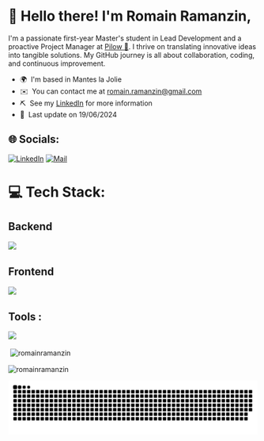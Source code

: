 # 👋 Hello there! I'm Romain Ramanzin,

I'm a passionate first-year Master's student in Lead Development and a proactive Project Manager at [Pilow 💌](https://pilow.app). I thrive on translating innovative ideas into tangible solutions. My GitHub journey is all about collaboration, coding, and continuous improvement.

-   🌍  I'm based in Mantes la Jolie
-   ✉️  You can contact me at [romain.ramanzin@gmail.com](mailto:romain.ramanzin@gmail.com)
-   ⛏️  See my [LinkedIn](https://www.linkedin.com/in/romainrr/) for more information
-   📝  Last update on 19/06/2024


## 🌐 Socials:
[![LinkedIn](https://skillicons.dev/icons?i=linkedin)](https://www.linkedin.com/in/romainrr/) [![Mail](https://skillicons.dev/icons?i=gmail)](mailto:romain.ramanzin@gmail.com) 


# 💻 Tech Stack:

## Backend
<img src="https://skillicons.dev/icons?i=php,symfony,mysql,javascript,ts,nodejs,express,firebase,py,arduino&perline=5" />

## Frontend
<img src="https://skillicons.dev/icons?i=react,tailwind,bootstrap,html,css,sass,webpack,flutter,dart&perline=5" />

## Tools :
<img src="https://skillicons.dev/icons?i=git,github,vscode,githubactions,selenium,docker,linux,apple,figma,postman&perline=5" />

<p>&nbsp;<img align="center" src="https://github-readme-stats.vercel.app/api?username=romainramanzin&show_icons=true&theme=dark&locale=en" alt="romainramanzin" /></p>

<p><img align="center" src="https://github-readme-streak-stats.herokuapp.com/?user=romainramanzin&theme=dark" alt="romainramanzin" /></p>

<img src="https://raw.githubusercontent.com/romainramanzin/romainramanzin/output/snake.svg" alt="Snake animation" />


<!-- <p align="left"> <img src="https://komarev.com/ghpvc/?username=romainramanzin&label=Profile%20views&color=0e75b6&style=flat" alt="romainramanzin" /> </p> -->
<!-- Last updated: 2024-06-19T10:13:39.269Z -->